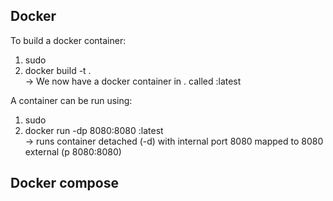 ## Docker
To build a docker container:
1. sudo
2. docker build -t <tagName> .  
-> We now have a docker container in . called <tagName>:latest
   
A container can be run using:
1. sudo
2. docker run -dp 8080:8080 <tagName>:latest  
-> runs container detached (-d) with internal port 8080 mapped to 8080 external (p 8080:8080)

   
## Docker compose
